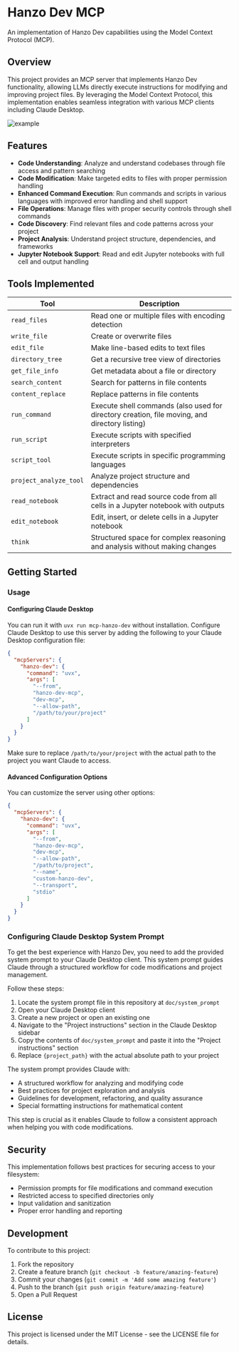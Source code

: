 # Hanzo Dev MCP

An implementation of Hanzo Dev capabilities using the Model Context Protocol (MCP).

## Overview

This project provides an MCP server that implements Hanzo Dev functionality, allowing LLMs directly execute instructions for modifying and improving project files. By leveraging the Model Context Protocol, this implementation enables seamless integration with various MCP clients including Claude Desktop.

![example](./doc/example.gif)

## Features

- **Code Understanding**: Analyze and understand codebases through file access and pattern searching
- **Code Modification**: Make targeted edits to files with proper permission handling
- **Enhanced Command Execution**: Run commands and scripts in various languages with improved error handling and shell support
- **File Operations**: Manage files with proper security controls through shell commands
- **Code Discovery**: Find relevant files and code patterns across your project
- **Project Analysis**: Understand project structure, dependencies, and frameworks
- **Jupyter Notebook Support**: Read and edit Jupyter notebooks with full cell and output handling

## Tools Implemented

| Tool                   | Description                                                                                   |
| ---------------------- | --------------------------------------------------------------------------------------------- |
| `read_files`           | Read one or multiple files with encoding detection                                            |
| `write_file`           | Create or overwrite files                                                                     |
| `edit_file`            | Make line-based edits to text files                                                           |
| `directory_tree`       | Get a recursive tree view of directories                                                      |
| `get_file_info`        | Get metadata about a file or directory                                                        |
| `search_content`       | Search for patterns in file contents                                                          |
| `content_replace`      | Replace patterns in file contents                                                             |
| `run_command`          | Execute shell commands (also used for directory creation, file moving, and directory listing) |
| `run_script`           | Execute scripts with specified interpreters                                                   |
| `script_tool`          | Execute scripts in specific programming languages                                             |
| `project_analyze_tool` | Analyze project structure and dependencies                                                   |
| `read_notebook`        | Extract and read source code from all cells in a Jupyter notebook with outputs               |
| `edit_notebook`        | Edit, insert, or delete cells in a Jupyter notebook                                         |
| `think`                | Structured space for complex reasoning and analysis without making changes                    |

## Getting Started

### Usage

#### Configuring Claude Desktop

You can run it with `uvx run mcp-hanzo-dev` without installation. Configure Claude Desktop to use this server by adding the following to your Claude Desktop configuration file:

```json
{
  "mcpServers": {
    "hanzo-dev": {
      "command": "uvx",
      "args": [
        "--from",
        "hanzo-dev-mcp",
        "dev-mcp",
        "--allow-path",
        "/path/to/your/project"
      ]
    }
  }
}
```

Make sure to replace `/path/to/your/project` with the actual path to the project you want Claude to access.

#### Advanced Configuration Options

You can customize the server using other options:

```json
{
  "mcpServers": {
    "hanzo-dev": {
      "command": "uvx",
      "args": [
        "--from",
        "hanzo-dev-mcp",
        "dev-mcp",
        "--allow-path",
        "/path/to/project",
        "--name",
        "custom-hanzo-dev",
        "--transport",
        "stdio"
      ]
    }
  }
}
```

### Configuring Claude Desktop System Prompt

To get the best experience with Hanzo Dev, you need to add the provided system prompt to your Claude Desktop client. This system prompt guides Claude through a structured workflow for code modifications and project management.

Follow these steps:

1. Locate the system prompt file in this repository at `doc/system_prompt`
2. Open your Claude Desktop client
3. Create a new project or open an existing one
4. Navigate to the "Project instructions" section in the Claude Desktop sidebar
5. Copy the contents of `doc/system_prompt` and paste it into the "Project instructions" section
6. Replace `{project_path}` with the actual absolute path to your project

The system prompt provides Claude with:

- A structured workflow for analyzing and modifying code
- Best practices for project exploration and analysis
- Guidelines for development, refactoring, and quality assurance
- Special formatting instructions for mathematical content

This step is crucial as it enables Claude to follow a consistent approach when helping you with code modifications.

## Security

This implementation follows best practices for securing access to your filesystem:

- Permission prompts for file modifications and command execution
- Restricted access to specified directories only
- Input validation and sanitization
- Proper error handling and reporting

## Development

To contribute to this project:

1. Fork the repository
2. Create a feature branch (`git checkout -b feature/amazing-feature`)
3. Commit your changes (`git commit -m 'Add some amazing feature'`)
4. Push to the branch (`git push origin feature/amazing-feature`)
5. Open a Pull Request

## License

This project is licensed under the MIT License - see the LICENSE file for details.

